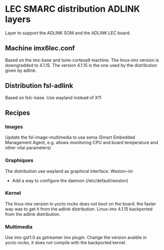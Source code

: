 # LEC SMARC distribution ADLINK layers

Layer to support the ADLINK SOM and the ADLINK LEC board.

## Machine imx6lec.conf

Based on the imx-base and tune-cortexa9 machine.
The linux-imx version is downgradded to 4.1.15. The version 4.1.15 is the one
used by the distribution given by adlink.

## Distribution fsl-adlink

Based on fslc-base.
Use wayland instead of X11

## Recipes

### Images

Update the fsl-image-multimedia to use sema (Smart Embedded Management Agent,
e.g. allows monitoring CPU and board temperature and other vital parameters)

### Graphiques

The distribution use wayland as graphical interface.
Weston-ini:
 - Add a way to configure the daemon (/etc/default/weston)

### Kernel

The linux-imx version in yocto rocko does not boot on the board. the faster way
was to get it from the adlink distribution.
Linux-imx 4.1.15 backported from the adlink distribution.

### Multimedia

Use imx-gst1.0 as gstreamer imx plugin. Change the version avaible in yocto rocko,
it does not compile with the backported kernel.
